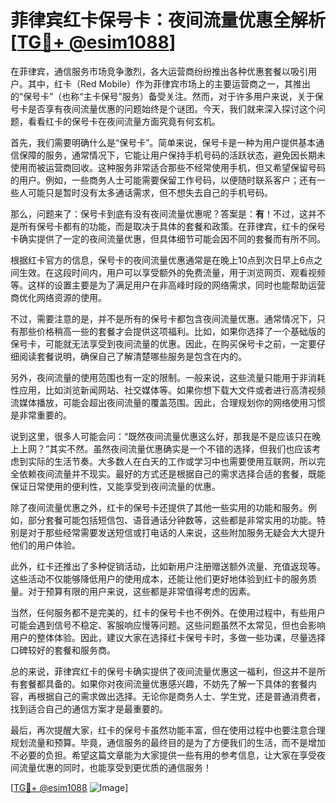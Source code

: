 # 菲律宾红卡保号卡：夜间流量优惠全解析[[TG💪+ @esim1088](https://t.me/s/esim1088)]

在菲律宾，通信服务市场竞争激烈，各大运营商纷纷推出各种优惠套餐以吸引用户。其中，红卡（Red Mobile）作为菲律宾市场上的主要运营商之一，其推出的“保号卡”（也称“主卡保号”服务）备受关注。然而，对于许多用户来说，关于保号卡是否享有夜间流量优惠的问题始终是个谜团。今天，我们就来深入探讨这个问题，看看红卡的保号卡在夜间流量方面究竟有何玄机。

首先，我们需要明确什么是“保号卡”。简单来说，保号卡是一种为用户提供基本通信保障的服务，通常情况下，它能让用户保持手机号码的活跃状态，避免因长期未使用而被运营商回收。这种服务非常适合那些不经常使用手机，但又希望保留号码的用户。例如，一些商务人士可能需要保留工作号码，以便随时联系客户；还有一些人可能只是暂时没有太多通话需求，但不想失去自己的手机号码。

那么，问题来了：保号卡到底有没有夜间流量优惠呢？答案是：**有**！不过，这并不是所有保号卡都有的功能，而是取决于具体的套餐和政策。在菲律宾，红卡的保号卡确实提供了一定的夜间流量优惠，但具体细节可能会因不同的套餐而有所不同。

根据红卡官方的信息，保号卡的夜间流量优惠通常是在晚上10点到次日早上6点之间生效。在这段时间内，用户可以享受额外的免费流量，用于浏览网页、观看视频等。这样的设置主要是为了满足用户在非高峰时段的网络需求，同时也能帮助运营商优化网络资源的使用。

不过，需要注意的是，并不是所有的保号卡都包含夜间流量优惠。通常情况下，只有那些价格稍高一些的套餐才会提供这项福利。比如，如果你选择了一个基础版的保号卡，可能就无法享受到夜间流量的优惠。因此，在购买保号卡之前，一定要仔细阅读套餐说明，确保自己了解清楚哪些服务是包含在内的。

另外，夜间流量的使用范围也有一定的限制。一般来说，这些流量只能用于非消耗性应用，比如浏览新闻网站、社交媒体等。如果你想下载大文件或者进行高清视频流媒体播放，可能会超出夜间流量的覆盖范围。因此，合理规划你的网络使用习惯是非常重要的。

说到这里，很多人可能会问：“既然夜间流量优惠这么好，那我是不是应该只在晚上上网？”其实不然。虽然夜间流量优惠确实是一个不错的选择，但我们也应该考虑到实际的生活节奏。大多数人在白天的工作或学习中也需要使用互联网，所以完全依赖夜间流量并不现实。最好的方式还是根据自己的需求选择合适的套餐，既能保证日常使用的便利性，又能享受到夜间流量的优惠。

除了夜间流量优惠之外，红卡的保号卡还提供了其他一些实用的功能和服务。例如，部分套餐可能包括短信包、语音通话分钟数等，这些都是非常实用的功能。特别是对于那些经常需要发送短信或打电话的人来说，这些附加服务无疑会大大提升他们的用户体验。

此外，红卡还推出了多种促销活动，比如新用户注册赠送额外流量、充值返现等。这些活动不仅能够降低用户的使用成本，还能让他们更好地体验到红卡的服务质量。对于预算有限的用户来说，这些都是非常值得考虑的因素。

当然，任何服务都不是完美的，红卡的保号卡也不例外。在使用过程中，有些用户可能会遇到信号不稳定、客服响应慢等问题。这些问题虽然不太常见，但也会影响用户的整体体验。因此，建议大家在选择红卡保号卡时，多做一些功课，尽量选择口碑较好的套餐和服务商。

总的来说，菲律宾红卡的保号卡确实提供了夜间流量优惠这一福利，但这并不是所有套餐都具备的。如果你对夜间流量优惠感兴趣，不妨先了解一下具体的套餐内容，再根据自己的需求做出选择。无论你是商务人士、学生党，还是普通消费者，找到适合自己的通信方案才是最重要的。

最后，再次提醒大家，红卡的保号卡虽然功能丰富，但在使用过程中也要注意合理规划流量和预算。毕竟，通信服务的最终目的是为了方便我们的生活，而不是增加不必要的负担。希望这篇文章能为大家提供一些有用的参考信息，让大家在享受夜间流量优惠的同时，也能享受到更优质的通信服务！

[[TG💪+ @esim1088](https://t.me/s/esim1088) ![Image](https://i.postimg.cc/4NQfJmqS/Snipaste-2025-05-13-00-14-12.png)]